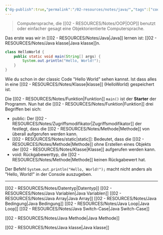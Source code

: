 ```yaml
---
{"dg-publish":true,"permalink":"/02-resources/notes/java/","tags":["code/java","inProgress"],"noteIcon":"","updated":"2024-09-25T15:34:01.000+02:00"}
---
```


> Computersprache, die [[02 - RESOURCES/Notes/OOP\|OOP]] benutzt oder einfacher gesagt eine Objektorientierte Computersprache.

Das erste was wir in [[02 - RESOURCES/Notes/Java\|Java]] lernen ist: [[02 - RESOURCES/Notes/Java klasse\|Java klasse]]n.
```java
class HelloWorld {
    public static void main(String[] args) {
        System.out.println("Hello, World!"); 
    }
}
```

Wie du schon in der classic Code "Hello World" sehen kannst. 
Ist dass alles in eine [[02 - RESOURCES/Notes/Klasse\|klasse]] (HelloWorld) gespeichert ist.

Die [[02 - RESOURCES/Notes/Funktion\|Funktion]] `main()` ist der **Starter** der Programm.
Nun hat die [[02 - RESOURCES/Notes/Funktion\|Funktion]] drei Begriffen bei sich:
- public: Der [[02 - RESOURCES/Notes/Zugriffsmodifikator\|Zugriffsmodifikator]] der festlegt, dass die [[02 - RESOURCES/Notes/Methode\|Methode]] von überall aufgerufen werden kann.
- [[02 - RESOURCES/Notes/static\|static]]: Bedeutet, dass die [[02 - RESOURCES/Notes/Methode\|Methode]] ohne Erstellen eines Objekts der [[02 - RESOURCES/Notes/Klasse\|Klasse]] aufgerufen werden kann.
- void: Rückgabewerttyp, die [[02 - RESOURCES/Notes/Methode\|Methode]] keinen Rückgabewert hat.

Der Befehl `System.out.println("Hello, World!");` macht nicht anders als "Hello, World!" in der Console auszugeben.

___

[[02 - RESOURCES/Notes/Datentyp\|Datentyp]]
[[02 - RESOURCES/Notes/Java Variablen\|Java Variablen]]
[[02 - RESOURCES/Notes/Java Array\|Java Array]]
[[02 - RESOURCES/Notes/Java Bedingung\|Java Bedingung]]
[[02 - RESOURCES/Notes/Java Loop\|Java Loop]]
[[02 - RESOURCES/Notes/Java Switch-Case\|Java Switch-Case]]

[[02 - RESOURCES/Notes/Java Methode\|Java Methode]]

[[02 - RESOURCES/Notes/Java klasse\|Java klasse]]


